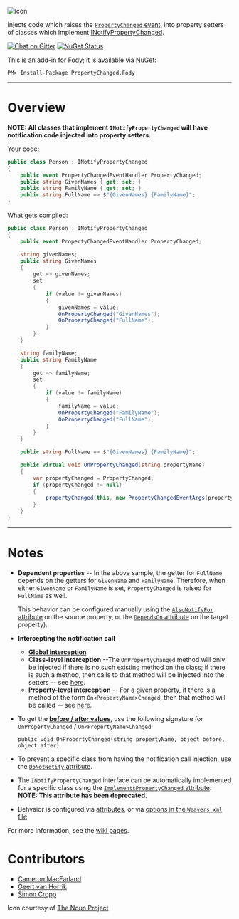 ![Icon](https://raw.github.com/Fody/PropertyChanged/master/Icons/package_icon.png)

Injects code which raises the [`PropertyChanged` event](https://msdn.microsoft.com/en-us/library/system.componentmodel.inotifypropertychanged.propertychanged(v=vs.110).aspx), into property setters of classes which implement [INotifyPropertyChanged](https://msdn.microsoft.com/en-us/library/system.componentmodel.inotifypropertychanged(v=vs.110).aspx).

[![Chat on Gitter](https://img.shields.io/gitter/room/fody/fody.svg?style=flat)](https://gitter.im/Fody/Fody)
[![NuGet Status](http://img.shields.io/nuget/v/PropertyChanged.Fody.svg?style=flat)](https://www.nuget.org/packages/PropertyChanged.Fody/)

This is an add-in for [Fody](https://github.com/Fody/Fody/); it is available via [NuGet](https://nuget.org/packages/PropertyChanged.Fody/):

    PM> Install-Package PropertyChanged.Fody

---

# Overview

**NOTE: All classes that implement `INotifyPropertyChanged` will have notification code injected into property setters.**

Your code:
```csharp
public class Person : INotifyPropertyChanged
{
    public event PropertyChangedEventHandler PropertyChanged;
    public string GivenNames { get; set; }
    public string FamilyName { get; set; }
    public string FullName => $"{GivenNames} {FamilyName}";
}
```
What gets compiled:
```csharp
public class Person : INotifyPropertyChanged
{
    public event PropertyChangedEventHandler PropertyChanged;

    string givenNames;
    public string GivenNames
    {
        get => givenNames;
        set
        {
            if (value != givenNames)
            {
                givenNames = value;
                OnPropertyChanged("GivenNames");
                OnPropertyChanged("FullName");
            }
        }
    }

    string familyName;
    public string FamilyName
    {
        get => familyName;
        set 
        {
            if (value != familyName)
            {
                familyName = value;
                OnPropertyChanged("FamilyName");
                OnPropertyChanged("FullName");
            }
        }
    }

    public string FullName => $"{GivenNames} {FamilyName}";

    public virtual void OnPropertyChanged(string propertyName)
    {
        var propertyChanged = PropertyChanged;
        if (propertyChanged != null)
        {
            propertyChanged(this, new PropertyChangedEventArgs(propertyName));
        }
    }
}
```
---

# Notes

* **Dependent properties** -- In the above sample, the getter for `FullName` depends on the getters for `GivenName` and `FamilyName`. Therefore, when either `GivenName` or `FamilyName` is set, `PropertyChanged` is raised for `FullName` as well.

  This behavior can be configured manually using the [`AlsoNotifyFor` attribute](https://github.com/Fody/PropertyChanged/wiki/Attributes#alsonotifyforattribute) on the source property, or the [`DependsOn` attribute](https://github.com/Fody/PropertyChanged/wiki/Attributes#dependsonattribute) on the target property).
* **Intercepting the notification call**
    * [**Global interception**](https://github.com/Fody/PropertyChanged/wiki/NotificationInterception)
    * **Class-level interception** --The `OnPropertyChanged` method will only be injected if there is no such existing method on the class; if there is such a method, then calls to that method will be injected into the setters -- see [here](https://github.com/Fody/PropertyChanged/wiki/EventInvokerSelectionInjection).
    * **Property-level interception** -- For a given property, if there is a method of the form `On<PropertyName>Changed`, then that method will be called -- see [here](https://github.com/Fody/PropertyChanged/wiki/On_PropertyName_Changed).
* To get the [**before / after values**](https://github.com/Fody/PropertyChanged/wiki/BeforeAfter), use the following signature for `OnPropertyChanged` / `On<PropertyName>Changed`:

      public void OnPropertyChanged(string propertyName, object before, object after)
* To prevent a specific class from having the notification call injection, use the [`DoNotNotify` attribute](https://github.com/Fody/PropertyChanged/wiki/Attributes#donotnotifyattribute).
* The `INotifyPropertyChanged` interface can be automatically implemented for a specific class using the [`ImplementsPropertyChanged` attribute](https://github.com/Fody/PropertyChanged/wiki/Attributes#implementpropertychangedattribute). **NOTE: This attribute has been deprecated.**
* Behvaior is configured via [attributes](https://github.com/Fody/PropertyChanged/wiki/Attributes), or via [options in the `Weavers.xml` file](https://github.com/Fody/PropertyChanged/wiki/Options).

For more information, see the [wiki pages](https://github.com/Fody/PropertyChanged/wiki).

# Contributors

 * [Cameron MacFarland](https://github.com/distantcam)
 * [Geert van Horrik](https://github.com/GeertvanHorrik)
 * [Simon Cropp](https://github.com/simoncropp)

Icon courtesy of [The Noun Project](https://thenounproject.com)
